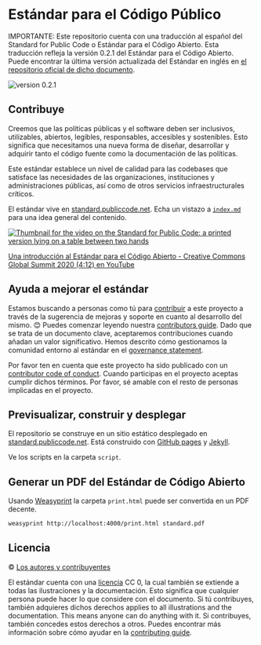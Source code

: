 # Estándar para el Código Público

IMPORTANTE: Este repositorio cuenta con una traducción al español del Standard for Public Code o Estándar para el Código Abierto. Esta traducción refleja la versión 0.2.1 del Estándar para el Código Abierto. Puede encontrar la última versión actualizada del Estándar en inglés en [el repositorio oficial de dicho documento](https://github.com/publiccodenet/standard).

![version 0.2.1](https://img.shields.io/badge/version-0.2.1-red.svg)

## Contribuye

Creemos que las políticas públicas y el software deben ser inclusivos, utilizables, abiertos, legibles, responsables, accesibles y sostenibles. Esto significa que necesitamos una nueva forma de diseñar, desarrollar y adquirir tanto el código fuente como la documentación de las políticas.

Este estándar establece un nivel de calidad para las codebases que satisface las necesidades de las organizaciones, instituciones y administraciones públicas, así como de otros servicios infraestructurales críticos.

El estándar vive en [standard.publiccode.net](https://standard.publiccode.net/). Echa un vistazo a [`index.md`](index.md) para una idea general del contenido.

[![Thumbnail for the video on the Standard for Public Code: a printed version lying on a table between two hands](https://img.youtube.com/vi/QWt6vB-cipE/mqdefault.jpg)](https://www.youtube.com/watch?v=QWt6vB-cipE)

[Una introducción al Estándar para el Código Abierto - Creative Commons Global Summit 2020 (4:12) en YouTube](https://www.youtube.com/watch?v=QWt6vB-cipE)

## Ayuda a mejorar el estándar

Estamos buscando a personas como tú para [contribuir](CONTRIBUTING.md) a este proyecto a través de la sugerencia de mejoras y soporte en cuanto al desarrollo del mismo. 😊 Puedes comenzar leyendo nuestra [contributors guide](CONTRIBUTING.md). Dado que se trata de un documento clave, aceptaremos contribuciones cuando añadan un valor significativo. Hemos descrito cómo gestionamos la comunidad entorno al estándar en el [governance statement](GOVERNANCE.md).

Por favor ten en cuenta que este proyecto ha sido publicado con un [contributor code of conduct](CODE_OF_CONDUCT.md). Cuando participas en el proyecto aceptas cumplir dichos términos. Por favor, sé amable con el resto de personas implicadas en el proyecto.

## Previsualizar, construir y desplegar

El repositorio se construye en un sitio estático desplegado en [standard.publiccode.net](https://standard.publiccode.net/). Está construido con [GitHub pages](https://pages.github.com) y [Jekyll](https://jekyllrb.com/).

Ve los scripts en la carpeta `script`.

## Generar un PDF del Estándar de Código Abierto

Usando [Weasyprint](https://weasyprint.org/) la carpeta `print.html` puede ser convertida en un PDF decente.

```bash
weasyprint http://localhost:4000/print.html standard.pdf
```

## Licencia

© [Los autores y contribuyentes](AUTHORS.md)

El estándar cuenta con una [licencia](LICENSE.md) CC 0, la cual también se extiende a todas las ilustraciones y la documentación. Esto significa que cualquier persona puede hacer lo que considere con el documento. Si tú contribuyes, también adquieres dichos derechos applies to all illustrations and the documentation. This means anyone can do anything with it. Si contribuyes, también concedes estos derechos a otros. Puedes encontrar más información sobre cómo ayudar en la [contributing guide](CONTRIBUTING.md).

